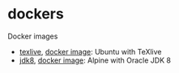 # dockers
Docker images
- [texlive](https://github.com/asaen/dockers/tree/master/texlive), [docker image](https://hub.docker.com/r/darkled/texlive/): Ubuntu with TeXlive
- [jdk8](https://github.com/asaen/dockers/tree/master/jdk8), [docker image](https://hub.docker.com/r/darkled/jdk8/): Alpine with Oracle JDK 8
